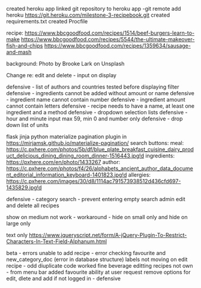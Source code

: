 created heroku app
linked git repository to heroku app -git remote add heroku https://git.heroku.com/milestone-3-recipebook.git
created requirements.txt
created Procfile


recipe:
https://www.bbcgoodfood.com/recipes/1514/beef-burgers-learn-to-make
https://www.bbcgoodfood.com/recipes/5544/the-ultimate-makeover-fish-and-chips
https://www.bbcgoodfood.com/recipes/1359634/sausage-and-mash

background:
Photo by Brooke Lark on Unsplash

Change re: edit and delete - input on display

defensive - list of authors and countries tested before displaying filter
defensive - ingredients cannot be added without amount or name
defensive - ingredient name cannot contain number 
defensive - ingredient amount cannot contain letters
defensive - recipe needs to have a name, at least one ingredient and a method
defensive - dropdown selection lists
defensive - hour and minute input max 59, min 0 and number only
defensive - drop down list of units


flask jinja python
materialize pagination plugin in https://mirjamsk.github.io/materialize-pagination/
search buttons:
meal: https://c.pxhere.com/photos/5b/df/blue_plate_breakfast_cuisine_dairy_product_delicious_dining_dining_room_dinner-1516443.jpg!d
ingredients: https://pxhere.com/en/photo/1433267
author: https://c.pxhere.com/photos/f4/26/alphabets_ancient_author_data_document_editorial_information_keyboard-1401823.jpg!d
allergies: https://c.pxhere.com/images/30/d8/1114ac791573938512d436cfd697-1435829.jpg!d

defensive - category search - prevent entering empty search
admin edit and delete all recipes

show on medium not work - workaround - hide on small only and hide on large only

text only https://www.jqueryscript.net/form/A-jQuery-Plugin-To-Restrict-Characters-In-Text-Field-Alphanum.html

beta - errors
unable to add recipe - error checking favourite and new_category_doc (error in database structure)
labels not moving on edit recipe - odd diuplicate code worked fine
beverage
editting recipes not own - from menu bar
added favourite ability at user request
remove options for edit, dlete and add if not logged in - defensive